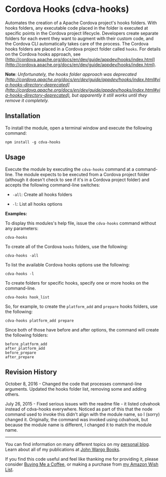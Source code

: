 # Cordova Hooks (cdva-hooks)

Automates the creation of a Apache Cordova project's hooks folders. With hooks folders, any executable code placed in the folder is executed at specific points in the Cordova project lifecycle. Developers create separate folders for each event they want to augment with their custom code, and the Cordova CLI automatically takes care of the process. The Cordova hooks folders are placed in a Cordova project folder called `hooks`. For details on the Cordova hooks approach, see [http://cordova.apache.org/docs/en/dev/guide/appdev/hooks/index.html](http://cordova.apache.org/docs/en/dev/guide/appdev/hooks/index.html). 

**Note**: *Unfortunately, the hooks folder approach was deprecated [http://cordova.apache.org/docs/en/dev/guide/appdev/hooks/index.html#via-hooks-directory-deprecated](http://cordova.apache.org/docs/en/dev/guide/appdev/hooks/index.html#via-hooks-directory-deprecated), but apparently it still works until they remove it completely.*  

## Installation

To install the module, open a terminal window and execute the following command:

	npm install -g cdva-hooks 

## Usage

Execute the module by executing the `cdva-hooks` command at a command-line. The module expects to be executed from a Cordova project folder (although it doesn't check to see if it's in a Cordova project folder) and accepts the following command-line switches:

+ `-all`: Create all hooks folders

+ `-l`: List all hooks options

**Examples:**

To display this modules's help file, issue the `cdva-hooks` command without any parameters:

	cdva-hooks

To create all of the Cordova `hooks` folders, use the following:

    cdva-hooks -all
	
To list the available Cordova hooks options use the following:

    cdva-hooks -l

To create folders for specific hooks, specify one or more hooks on the command-line. 

    cdva-hooks hook_list

So, for example, to create the `platform_add` and `prepare` hooks folders, use the following:

    cdva-hooks platform_add prepare
	
Since both of those have before and after options, the command will create the following folders:

	before_platform_add
	after_platform_add
	before_prepare
	after_prepare

## Revision History

October 8, 2016 - Changed the code that processes command-line arguments. Updated the hooks folder list, removing some and adding others.

July 26, 2015 - Fixed serious issues with the readme file - it listed cdvahook instead of cdva-hooks everywhere. Noticed as part of this that the node command used to invoke this didn't align with the module name, so I (sorry) changed it. Originally, the command was invoked using cdvahook, but because the module name is different, I changed it to match the module name.  

***

You can find information on many different topics on my [personal blog](http://www.johnwargo.com). Learn about all of my publications at [John Wargo Books](http://www.johnwargobooks.com).

If you find this code useful and feel like thanking me for providing it, please consider <a href="https://www.buymeacoffee.com/johnwargo" target="_blank">Buying Me a Coffee</a>, or making a purchase from [my Amazon Wish List](https://amzn.com/w/1WI6AAUKPT5P9).
            

